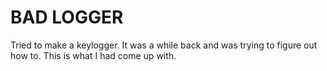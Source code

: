 # BAD LOGGER

Tried to make a keylogger. It was a while back and was trying to figure out how to. This is what I had come up with.